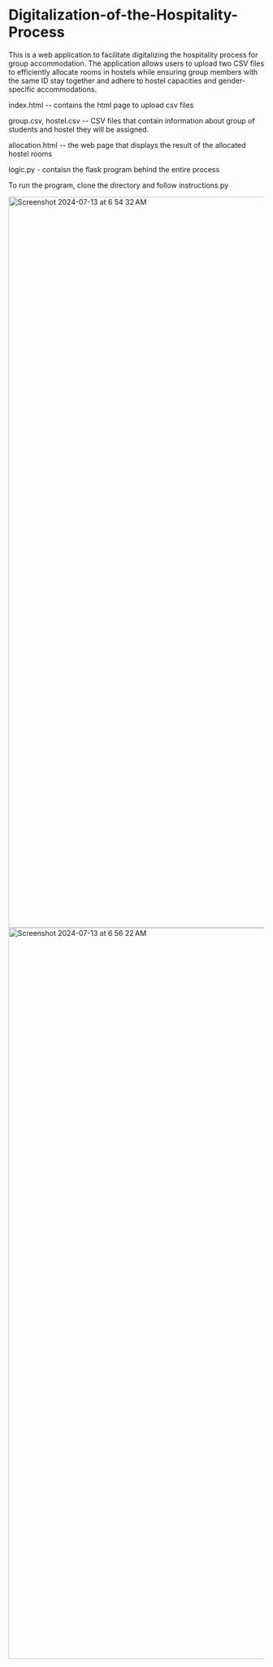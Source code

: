 # Digitalization-of-the-Hospitality-Process

This is a web application to facilitate digitalizing the hospitality process for group accommodation. The application allows users to upload two CSV files to efficiently allocate rooms in hostels while ensuring group members with the same ID stay together and adhere to hostel capacities and gender-specific accommodations.

index.html -- contains the html page to upload csv files

group.csv, hostel.csv -- CSV files that contain information about group of students and hostel they will be assigned. 

allocation.html -- the web page that displays the result of the allocated hostel rooms

logic.py - contaisn the flask program behind the entire process

To run the program, clone the directory and follow instructions.py



<img width="1440" alt="Screenshot 2024-07-13 at 6 54 32 AM" src="https://github.com/user-attachments/assets/591f9293-1340-4c1a-923b-0ba10fa801d0">


<img width="1440" alt="Screenshot 2024-07-13 at 6 56 22 AM" src="https://github.com/user-attachments/assets/5eab82c6-afb6-4436-803c-999c41c9f8a3">

